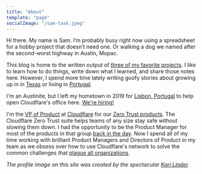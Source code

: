```yaml
---
title: "About"
template: "page"
socialImage: "/sam-task.jpeg"
---
```


Hi there. My name is Sam. I’m probably busy right now using a spreadsheet for a hobby project that doesn’t need one. Or walking a dog we named after the second-worst highway in Austin, Mopac.

This blog is home to the written output of [three of my favorite projects](https://blog.samrhea.com/pages/projects). I like to learn how to do things, write down what I learned, and share those notes here. However, I spend more time lately writing goofy stories about growing up in in [Texas](https://blog.samrhea.com/tag/texas) or living in [Portugal](https://blog.samrhea.com/tag/portugal).

I'm an Austinite, but I left my hometown in 2019 for [Lisbon, Portugal](https://blog.samrhea.com/posts/2020/one-year-lisbon) to help open Cloudflare's office here. [We're hiring!](https://www.cloudflare.com/careers/jobs/?department=default&location=Lisbon,%20Portugal)

I'm the [VP of Product](https://blog.samrhea.com/pages/at-cloudflare) at [Cloudflare](https://www.cloudflare.com/) for our [Zero Trust products](https://www.cloudflare.com/products/zero-trust/). The Cloudflare Zero Trust suite helps teams of any size stay safe without slowing them down. I had the opportunity to be the Product Manager for most of the products in that group [back in the day](https://blog.samrhea.com/pages/at-cloudflare#-previously). Now I spend all of my time working with brilliant Product Managers and Directors of Product in my team as we obsess over how to use Cloudflare's network to solve the common challenges that [plague all organizations](https://blog.cloudflare.com/cloudflare-zero-trust-for-galileo-and-athenian/).

*The profile image on this site was created by the spectacular [Kari Linder](https://twitter.com/kkblinder?s=20).*
